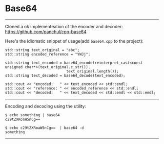 # Base64

---

Cloned a ok implementeation of the encoder and decoder:
https://github.com/panchul/cpp-base64

Here's the idiomatic snippet of usage(add `base64.cpp` to the project):

    std::string text_original = "abc";
    std::string encoded_reference = "YWJj";
    
    std::string text_encoded = base64_encode(reinterpret_cast<const unsigned char*>(text_original.c_str()),
                                text_original.length());
    std::string text_decoded = base64_decode(text_encoded);
    
    std::cout << "encoded:   " << text_encoded << std::endl;
    std::cout << "reference: " << encoded_reference << std::endl;
    std::cout << "decoded:   " << text_decoded << std::endl << std::endl;

---

Encoding and decoding using the utility:

    $ echo something | base64
    c29tZXRoaW5nCg==
    
    $ echo c29tZXRoaW5nCg==  | base64 -d
    something

---